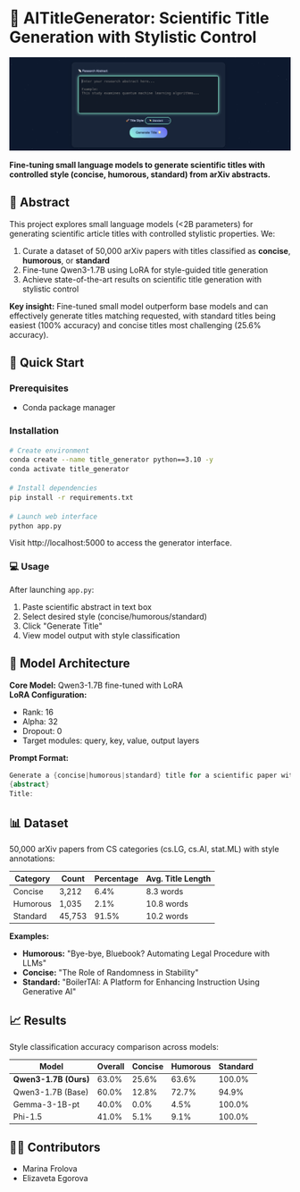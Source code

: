# 🔬 AITitleGenerator: Scientific Title Generation with Stylistic Control

![Project Banner](./templates/demo.png) <!-- Replace with actual banner image -->

**Fine-tuning small language models to generate scientific titles with controlled style (concise, humorous, standard) from arXiv abstracts.**



## 📌 Abstract
This project explores small language models (<2B parameters) for generating scientific article titles with controlled stylistic properties. We:
1. Curate a dataset of 50,000 arXiv papers with titles classified as **concise**, **humorous**, or **standard**
2. Fine-tune Qwen3-1.7B using LoRA for style-guided title generation
3. Achieve state-of-the-art results on scientific title generation with stylistic control

**Key insight:** Fine-tuned small model outperform base models and can effectively generate titles matching requested, with standard titles being easiest (100% accuracy) and concise titles most challenging (25.6% accuracy).

## 🚀 Quick Start
### Prerequisites
- Conda package manager

### Installation
```bash
# Create environment
conda create --name title_generator python==3.10 -y
conda activate title_generator

# Install dependencies
pip install -r requirements.txt

# Launch web interface
python app.py
```
Visit http://localhost:5000 to access the generator interface.

### 💻 Usage
After launching `app.py`:
1. Paste scientific abstract in text box
2. Select desired style (concise/humorous/standard)
3. Click "Generate Title"
4. View model output with style classification

## 🧠 Model Architecture
**Core Model:** Qwen3-1.7B fine-tuned with LoRA  
**LoRA Configuration:**
- Rank: 16
- Alpha: 32
- Dropout: 0
- Target modules: query, key, value, output layers

**Prompt Format:**
```csharp
Generate a {concise|humorous|standard} title for a scientific paper with the following abstract:
{abstract}
Title:
```

## 📊 Dataset
50,000 arXiv papers from CS categories (cs.LG, cs.AI, stat.ML) with style annotations:

| Category  | Count  | Percentage | Avg. Title Length |
|-----------|--------|------------|-------------------|
| Concise   | 3,212  | 6.4%       | 8.3 words         |
| Humorous  | 1,035  | 2.1%       | 10.8 words        |
| Standard  | 45,753 | 91.5%      | 10.2 words        |

**Examples:**
- **Humorous:** "Bye-bye, Bluebook? Automating Legal Procedure with LLMs"
- **Concise:** "The Role of Randomness in Stability"
- **Standard:** "BoilerTAI: A Platform for Enhancing Instruction Using Generative AI"

## 📈 Results
Style classification accuracy comparison across models:

| Model                   | Overall | Concise | Humorous | Standard |
|-------------------------|---------|---------|----------|----------|
| **Qwen3-1.7B (Ours)**   | 63.0%   | 25.6%   | 63.6%    | 100.0%   |
| Qwen3-1.7B (Base)       | 60.0%   | 12.8%   | 72.7%    | 94.9%    |
| Gemma-3-1B-pt           | 40.0%   | 0.0%    | 4.5%     | 100.0%   |
| Phi-1.5                 | 41.0%   | 5.1%    | 9.1%     | 100.0%   |


## 👩‍🔧 Contributors
- Marina Frolova  
- Elizaveta Egorova
